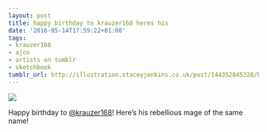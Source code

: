 ```yaml
---
layout: post
title: happy birthday to krauzer168 heres his
date: '2016-05-14T17:59:22+01:00'
tags:
- krauzer168
- ajco
- artists on tumblr
- sketchbook
tumblr_url: http://illustration.staceyjenkins.co.uk/post/144352845328/happy-birthday-to-krauzer168-heres-his
---
```

 ![](/tumblr_files/tumblr_o76f6yIKwB1v28ub8o1_640.jpg)  

Happy birthday to [@krauzer168](https://tmblr.co/mBekC8IRxJOyq4seXYo4Ayw)! Here’s his rebellious mage of the same name!

